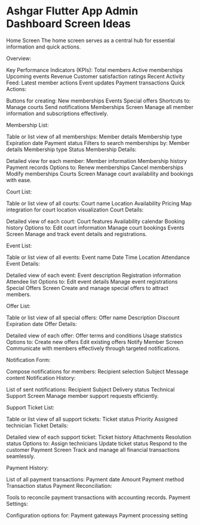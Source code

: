 # Ashgar Flutter App Admin Dashboard Screen Ideas

Home Screen
The home screen serves as a central hub for essential information and quick actions.

Overview:

Key Performance Indicators (KPIs):
Total members
Active memberships
Upcoming events
Revenue
Customer satisfaction ratings
Recent Activity Feed:
Latest member actions
Event updates
Payment transactions
Quick Actions:

Buttons for creating:
New memberships
Events
Special offers
Shortcuts to:
Manage courts
Send notifications
Memberships Screen
Manage all member information and subscriptions effectively.

Membership List:

Table or list view of all memberships:
Member details
Membership type
Expiration date
Payment status
Filters to search memberships by:
Member details
Membership type
Status
Membership Details:

Detailed view for each member:
Member information
Membership history
Payment records
Options to:
Renew memberships
Cancel memberships
Modify memberships
Courts Screen
Manage court availability and bookings with ease.

Court List:

Table or list view of all courts:
Court name
Location
Availability
Pricing
Map integration for court location visualization
Court Details:

Detailed view of each court:
Court features
Availability calendar
Booking history
Options to:
Edit court information
Manage court bookings
Events Screen
Manage and track event details and registrations.

Event List:

Table or list view of all events:
Event name
Date
Time
Location
Attendance
Event Details:

Detailed view of each event:
Event description
Registration information
Attendee list
Options to:
Edit event details
Manage event registrations
Special Offers Screen
Create and manage special offers to attract members.

Offer List:

Table or list view of all special offers:
Offer name
Description
Discount
Expiration date
Offer Details:

Detailed view of each offer:
Offer terms and conditions
Usage statistics
Options to:
Create new offers
Edit existing offers
Notify Member Screen
Communicate with members effectively through targeted notifications.

Notification Form:

Compose notifications for members:
Recipient selection
Subject
Message content
Notification History:

List of sent notifications:
Recipient
Subject
Delivery status
Technical Support Screen
Manage member support requests efficiently.

Support Ticket List:

Table or list view of all support tickets:
Ticket status
Priority
Assigned technician
Ticket Details:

Detailed view of each support ticket:
Ticket history
Attachments
Resolution status
Options to:
Assign technicians
Update ticket status
Respond to the customer
Payment Screen
Track and manage all financial transactions seamlessly.

Payment History:

List of all payment transactions:
Payment date
Amount
Payment method
Transaction status
Payment Reconciliation:

Tools to reconcile payment transactions with accounting records.
Payment Settings:

Configuration options for:
Payment gateways
Payment processing setting
